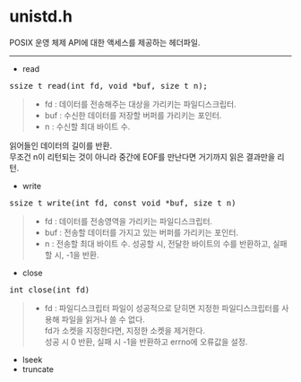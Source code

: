 # unistd.h

POSIX 운영 체제 API에 대한 액세스를 제공하는 헤더파일.
***
- read
<pre>ssize_t read(int fd, void *buf, size_t n);</pre>

> - fd : 데이터를 전송해주는 대상을 가리키는 파일디스크립터.   
> - buf : 수신한 데이터를 저장할 버퍼를 가리키는 포인터.   
> - n : 수신할 최대 바이트 수. 
>   
읽어들인 데이터의 길이를 반환.   
무조건 n이 리턴되는 것이 아니라 중간에 EOF를 만난다면 거기까지 읽은 결과만을 리턴.

- write
<pre>ssize_t write(int fd, const void *buf, size_t n)</pre>

> - fd : 데이터를 전송영역을 가리키는 파일디스크립터.   
> - buf : 전송할 데이터를 가지고 있는 버퍼를 가리키는 포인터.   
> - n : 전송할 최대 바이트 수. 
성공할 시, 전달한 바이트의 수를 반환하고, 실패할 시, -1을 반환.   

- close
<pre>int close(int fd)</pre>

> - fd : 파일디스크립터
파일이 성공적으로 닫히면 지정한 파일디스크립터를 사용해 파일을 읽거나 쓸 수 없다.   
fd가 소켓을 지정한다면, 지정한 소켓을 제거한다.   
성공 시 0 반환, 실패 시 -1을 반환하고 errno에 오류값을 설정.
- lseek
- truncate